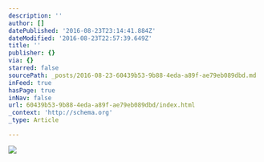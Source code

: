 ```yaml
---
description: ''
author: []
datePublished: '2016-08-23T23:14:41.884Z'
dateModified: '2016-08-23T22:57:39.649Z'
title: ''
publisher: {}
via: {}
starred: false
sourcePath: _posts/2016-08-23-60439b53-9b88-4eda-a89f-ae79eb089dbd.md
inFeed: true
hasPage: true
inNav: false
url: 60439b53-9b88-4eda-a89f-ae79eb089dbd/index.html
_context: 'http://schema.org'
_type: Article

---
```

![](https://the-grid-user-content.s3-us-west-2.amazonaws.com/6ffff387-3e57-412d-b2b7-caafb1ce420a.jpg)